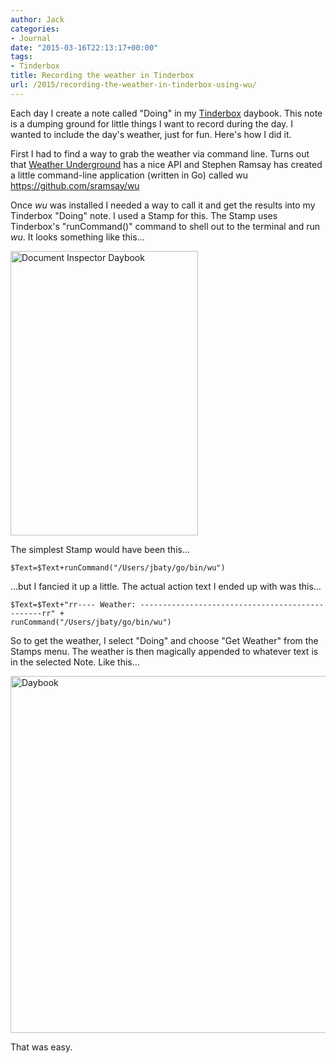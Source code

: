 ```yaml
---
author: Jack
categories:
- Journal
date: "2015-03-16T22:13:17+00:00"
tags:
- Tinderbox
title: Recording the weather in Tinderbox
url: /2015/recording-the-weather-in-tinderbox-using-wu/
---
```


Each day I create a note called "Doing" in my [Tinderbox][1] daybook. This note is a dumping ground for little things I want to record during the day. I wanted to include the day's weather, just for fun. Here's how I did it.

First I had to find a way to grab the weather via command line. Turns out that [Weather Underground][2] has a nice API and Stephen Ramsay has created a little command-line application (written in Go) called wu <https://github.com/sramsay/wu>

Once _wu_ was installed I needed a way to call it and get the results into my Tinderbox "Doing" note. I used a Stamp for this. The Stamp uses Tinderbox's "runCommand()" command to shell out to the terminal and run _wu_. It looks something like this&#8230;

<img title="Document_Inspector__Daybook.png" src="/img/2015/03/Document_Inspector__Daybook.png" alt="Document Inspector Daybook" width="300" height="455" border="0" />

The simplest Stamp would have been this&#8230;

`$Text=$Text+runCommand("/Users/jbaty/go/bin/wu")`

&#8230;but I fancied it up a little. The actual action text I ended up with was this&#8230;

    $Text=$Text+"rr---- Weather: ------------------------------------------------rr" +
    runCommand("/Users/jbaty/go/bin/wu")
    

So to get the weather, I select "Doing" and choose "Get Weather" from the Stamps menu. The weather is then magically appended to whatever text is in the selected Note. Like this&#8230;

<img title="Daybook.png" src="/img/2015/03/Daybook.png" alt="Daybook" width="591" height="571" border="0" />

That was easy.

 [1]: http://www.eastgate.com/Tinderbox/
 [2]: http://www.wunderground.com/?apiref=401ecb7a99041ee4